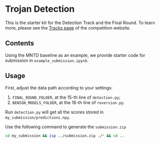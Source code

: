 # Trojan Detection

This is the starter kit for the Detection Track and the Final Round. To learn more, please see the [Tracks page](https://www.trojandetection.ai/tracks) of the competition website.

## Contents

Using the MNTD baseline as an example, we provide starter code for submission in `example_submission.ipynb`.

## Usage

First, adjust the data path according to your settings:
1) `FINAL_ROUND_FOLDER`, at the 15-th line of `detection.py`;
2) `BENIGN_MODELS_FOLDER`, at the 16-th line of `reversion.py`. 

Run `detection.py` will get all the scores stored in `my_submission/predictions.npy`.

Use the following command to generate the `submission.zip`
```bash
cd my_submission && zip ../submission.zip ./* && cd ..
```
